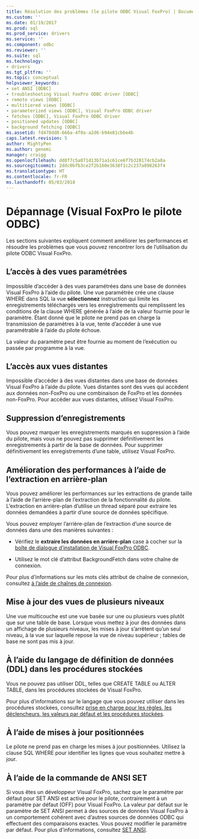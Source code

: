```yaml
---
title: Résolution des problèmes (le pilote ODBC Visual FoxPro) | Documents Microsoft
ms.custom: ''
ms.date: 01/19/2017
ms.prod: sql
ms.prod_service: drivers
ms.service: ''
ms.component: odbc
ms.reviewer: ''
ms.suite: sql
ms.technology:
- drivers
ms.tgt_pltfrm: ''
ms.topic: conceptual
helpviewer_keywords:
- set ANSI [ODBC]
- troubleshooting Visual FoxPro ODBC driver [ODBC]
- remote views [ODBC]
- multitiered views [ODBC]
- parameterized views [ODBC], Visual FoxPro ODBC driver
- fetches [ODBC], Visual FoxPro ODBC driver
- positioned updates [ODBC]
- background fetching [ODBC]
ms.assetid: fd478dd8-666a-4f0a-a2d6-b94e81cbbe4b
caps.latest.revision: 5
author: MightyPen
ms.author: genemi
manager: craigg
ms.openlocfilehash: dd8f7c5a071d13b71a1c61ce6f7b328174cb2a8a
ms.sourcegitcommit: 2ddc0bfb3ce2f2b160e3638f1c2c237a898263f4
ms.translationtype: HT
ms.contentlocale: fr-FR
ms.lasthandoff: 05/03/2018
---
```

# <a name="troubleshooting-visual-foxpro-odbc-driver"></a>Dépannage (Visual FoxPro le pilote ODBC)
Les sections suivantes expliquent comment améliorer les performances et résoudre les problèmes que vous pouvez rencontrer lors de l’utilisation du pilote ODBC Visual FoxPro.  
  
## <a name="accessing-parameterized-views"></a>L’accès à des vues paramétrées  
 Impossible d’accéder à des vues paramétrées dans une base de données Visual FoxPro à l’aide du pilote. Une vue paramétrée crée une clause WHERE dans SQL la vue **sélectionnez** instruction qui limite les enregistrements téléchargés vers les enregistrements qui remplissent les conditions de la clause WHERE générée à l’aide de la valeur fournie pour le paramètre. Étant donné que le pilote ne prend pas en charge la transmission de paramètres à la vue, tente d’accéder à une vue paramétrable à l’aide du pilote échoue.  
  
 La valeur du paramètre peut être fournie au moment de l’exécution ou passée par programme à la vue.  
  
## <a name="accessing-remote-views"></a>L’accès aux vues distantes  
 Impossible d’accéder à des vues distantes dans une base de données Visual FoxPro à l’aide du pilote. Vues distantes sont des vues qui accèdent aux données non-FoxPro ou une combinaison de FoxPro et les données non-FoxPro. Pour accéder aux vues distantes, utilisez Visual FoxPro.  
  
## <a name="deleting-records"></a>Suppression d’enregistrements  
 Vous pouvez marquer les enregistrements marqués en suppression à l’aide du pilote, mais vous ne pouvez pas supprimer définitivement les enregistrements à partir de la base de données. Pour supprimer définitivement les enregistrements d’une table, utilisez Visual FoxPro.  
  
## <a name="increasing-performance-using-background-fetching"></a>Amélioration des performances à l’aide de l’extraction en arrière-plan  
 Vous pouvez améliorer les performances sur les extractions de grande taille à l’aide de l’arrière-plan de l’extraction de la fonctionnalité du pilote. L’extraction en arrière-plan d’utilise un thread séparé pour extraire les données demandées à partir d’une source de données spécifique.  
  
 Vous pouvez employer l’arrière-plan de l’extraction d’une source de données dans une des manières suivantes :  
  
-   Vérifiez le **extraire les données en arrière-plan** case à cocher sur la [boîte de dialogue d’installation de Visual FoxPro ODBC](../../odbc/microsoft/odbc-visual-foxpro-setup-dialog-box.md).  
  
-   Utilisez le mot clé d’attribut BackgroundFetch dans votre chaîne de connexion.  
  
 Pour plus d’informations sur les mots clés attribut de chaîne de connexion, consultez [à l’aide de chaînes de connexion](../../odbc/microsoft/using-connection-strings.md).  
  
## <a name="updating-multitiered-views"></a>Mise à jour des vues de plusieurs niveaux  
 Une vue multicouche est une vue basée sur une ou plusieurs vues plutôt que sur une table de base. Lorsque vous mettez à jour des données dans un affichage de plusieurs niveaux, les mises à jour s’arrêtent qu’un seul niveau, à la vue sur laquelle repose la vue de niveau supérieur ; tables de base ne sont pas mis à jour.  
  
## <a name="using-data-definition-language-ddl-in-stored-procedures"></a>À l’aide du langage de définition de données (DDL) dans les procédures stockées  
 Vous ne pouvez pas utiliser DDL, telles que CREATE TABLE ou ALTER TABLE, dans les procédures stockées de Visual FoxPro.  
  
 Pour plus d’informations sur le langage que vous pouvez utiliser dans les procédures stockées, consultez [prise en charge pour les règles, les déclencheurs, les valeurs par défaut et les procédures stockées](../../odbc/microsoft/support-rules-triggers-defaults-stored-procedures-visual-foxpro-odbc-driver.md).  
  
## <a name="using-positioned-updates"></a>À l’aide de mises à jour positionnées  
 Le pilote ne prend pas en charge les mises à jour positionnées. Utilisez la clause SQL WHERE pour identifier les lignes que vous souhaitez mettre à jour.  
  
## <a name="using-the-set-ansi-command"></a>À l’aide de la commande de ANSI SET  
 Si vous êtes un développeur Visual FoxPro, sachez que le paramètre par défaut pour SET ANSI est activé pour le pilote, contrairement à un paramètre par défaut (OFF) pour Visual FoxPro. La valeur par défaut sur le paramètre de SET ANSI permet à des sources de données Visual FoxPro à un comportement cohérent avec d’autres sources de données ODBC qui effectuent des comparaisons exactes. Vous pouvez modifier le paramètre par défaut. Pour plus d’informations, consultez [SET ANSI](../../odbc/microsoft/set-ansi-command.md).
